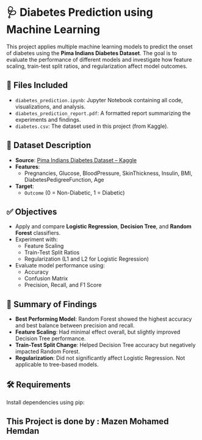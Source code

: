 # 🩺 Diabetes Prediction using Machine Learning

This project applies multiple machine learning models to predict the onset of diabetes using the **Pima Indians Diabetes Dataset**. The goal is to evaluate the performance of different models and investigate how feature scaling, train-test split ratios, and regularization affect model outcomes.

## 📁 Files Included

- `diabetes_prediction.ipynb`: Jupyter Notebook containing all code, visualizations, and analysis.
- `diabetes_prediction_report.pdf`: A formatted report summarizing the experiments and findings.
- `diabetes.csv`: The dataset used in this project (from Kaggle).

## 📌 Dataset Description

- **Source**: [Pima Indians Diabetes Dataset – Kaggle](https://www.kaggle.com/datasets/uciml/pima-indians-diabetes-database)
- **Features**: 
  - Pregnancies, Glucose, BloodPressure, SkinThickness, Insulin, BMI, DiabetesPedigreeFunction, Age
- **Target**:
  - `Outcome` (0 = Non-Diabetic, 1 = Diabetic)

## ✅ Objectives

- Apply and compare **Logistic Regression**, **Decision Tree**, and **Random Forest** classifiers.
- Experiment with:
  - Feature Scaling
  - Train-Test Split Ratios
  - Regularization (L1 and L2 for Logistic Regression)
- Evaluate model performance using:
  - Accuracy
  - Confusion Matrix
  - Precision, Recall, and F1 Score

## 🧪 Summary of Findings

- **Best Performing Model**: Random Forest showed the highest accuracy and best balance between precision and recall.
- **Feature Scaling**: Had minimal effect overall, but slightly improved Decision Tree performance.
- **Train-Test Split Change**: Helped Decision Tree accuracy but negatively impacted Random Forest.
- **Regularization**: Did not significantly affect Logistic Regression. Not applicable to tree-based models.

## 🛠️ Requirements

Install dependencies using pip:


## This Project is done by : Mazen Mohamed Hemdan
